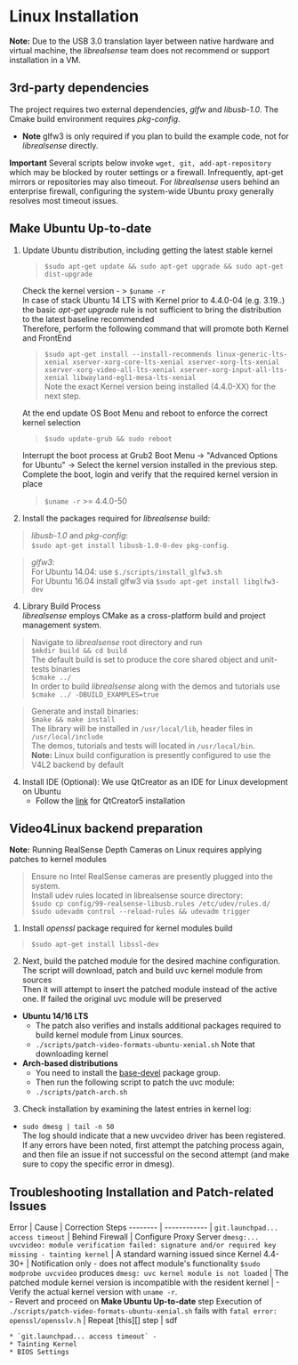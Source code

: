 # Linux Installation

**Note:** Due to the USB 3.0 translation layer between native hardware and virtual machine, the *librealsense* team does not recommend or support installation in a VM.

## 3rd-party dependencies

The project requires two external dependencies, *glfw* and *libusb-1.0*. The Cmake build environment requires *pkg-config*.
* **Note**  glfw3 is only required if you plan to build the example code, not for *librealsense* directly.

**Important** Several scripts below invoke `wget, git, add-apt-repository` which may be blocked by router settings or a firewall. Infrequently, apt-get mirrors or repositories may also timeout. For *librealsense* users behind an enterprise firewall, configuring the system-wide Ubuntu proxy generally resolves most timeout issues.

## Make Ubuntu Up-to-date
1. Update Ubuntu distribution, including getting the latest stable kernel
    > `$sudo apt-get update && sudo apt-get upgrade && sudo apt-get dist-upgrade`<br />    

    Check the kernel version - > `$uname -r`<br />
    In case of stack Ubuntu 14 LTS with Kernel prior to 4.4.0-04 (e.g. 3.19..) the basic *apt-get upgrade* rule is not sufficient to bring the distribution to the latest baseline recommended<br />
    Therefore, perform the following command that will promote both Kernel and FrontEnd <br />
    >`$sudo apt-get install --install-recommends linux-generic-lts-xenial xserver-xorg-core-lts-xenial xserver-xorg-lts-xenial xserver-xorg-video-all-lts-xenial xserver-xorg-input-all-lts-xenial libwayland-egl1-mesa-lts-xenial `<br />
    Note the exact Kernel version being installed (4.4.0-XX) for the next step.<br />

    At the end update OS Boot Menu and reboot to enforce the correct kernel selection<br />
    > `$sudo update-grub && sudo reboot`<br />

    Interrupt the boot process at  Grub2 Boot Menu -> "Advanced Options for Ubuntu" -> Select the kernel version installed in the previous step.<br />
    Complete the boot, login and verify that the required kernel version in place
    > `$uname -r`  >=  4.4.0-50

3. Install the packages required for *librealsense* build: <br />
  >*libusb-1.0* and *pkg-config*:<br />
  >`$sudo apt-get install libusb-1.0-0-dev pkg-config`.

  >*glfw3*:<br />
  For Ubuntu 14.04: use `$./scripts/install_glfw3.sh`<br />
  >For Ubuntu 16.04 install glfw3 via
  >`$sudo apt-get install libglfw3-dev`

4. Library Build Process<br />
  *librealsense* employs CMake as a cross-platform build and project management system.
  > Navigate to *librealsense* root directory and run<br />
  > `$mkdir build && cd build`<br />
  > The default build is set to produce the core shared object and unit-tests binaries  
  > `$cmake ../`<br />
  > In order to build *librealsense* along with the demos and tutorials use<br />
  > `$cmake ../ -DBUILD_EXAMPLES=true`

  > Generate and install binaries:<br />
  > `$make && make install`<br />
  > The library will be installed in `/usr/local/lib`, header files in `/usr/local/include`<br />
  > The demos, tutorials and tests will located in `/usr/local/bin`.<br />
  **Note:** Linux build configuration is presently configured to use the V4L2 backend by default

4. Install IDE (Optional):
    We use QtCreator as an IDE for Linux development on Ubuntu    
    * Follow the  [link](https://wiki.qt.io/Install_Qt_5_on_Ubuntu) for QtCreator5 installation

## Video4Linux backend preparation
**Note:** Running RealSense Depth Cameras on Linux requires applying patches to kernel modules
>Ensure no Intel RealSense cameras are presently plugged into the system.<br />
>Install udev rules located in librealsense source directory:<br />
  > `$sudo cp config/99-realsense-libusb.rules /etc/udev/rules.d/`<br />
  > `$sudo udevadm control --reload-rules && udevadm trigger`
1. Install *openssl* package required for kernel modules build
> `$sudo apt-get install libssl-dev`<br />
2. Next, build the patched module for the desired machine configuration.<br />
  The script will download, patch and build uvc kernel module from sources<br />
  Then it will attempt to insert the patched module instead of the active one. If failed
  the original uvc module will be preserved
  * **Ubuntu 14/16 LTS**
    * The patch also verifies and installs additional packages required to build kernel module from Linux sources.
    * `./scripts/patch-video-formats-ubuntu-xenial.sh`
    Note that downloading kernel
  * **Arch-based distributions**
    * You need to install the [base-devel](https://www.archlinux.org/groups/x86_64/base-devel/) package group.
	* Then run the following script to patch the uvc module:
    * `./scripts/patch-arch.sh`
3. Check installation by examining the latest entries in kernel log:
  * `sudo dmesg | tail -n 50`<br />
  The log should indicate that a new uvcvideo driver has been registered. If any errors have been noted, first attempt the patching process again, and then file an issue if not successful on the second attempt (and make sure to copy the specific error in dmesg).

## Troubleshooting Installation and Patch-related Issues

  Error | Cause | Correction Steps
  -------- | ------------ |
  `git.launchpad... access timeout` | Behind Firewall | Configure Proxy Server
  `dmesg:... uvcvideo: module verification failed: signature and/or required key missing - tainting kernel` | A standard warning issued since Kernel 4.4-30+ | Notification only - does not affect module's functionality
  `$sudo modprobe uvcvideo` produces `dmesg: uvc kernel module is not loaded` | The patched module kernel version is incompatible with the resident kernel | - Verify the actual kernel version with `uname -r`.<br /> - Revert and proceed on **Make Ubuntu Up-to-date** step
  Execution of `./scripts/patch-video-formats-ubuntu-xenial.sh`  fails with `fatal error: openssl/opensslv.h` | Repeat [this][] step | sdf

    * `git.launchpad... access timeout` -
    * Tainting Kernel
    * BIOS Settings
